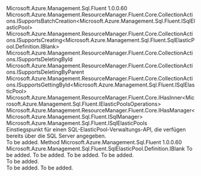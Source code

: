 <Type Name="ISqlElasticPoolsCreatable" FullName="Microsoft.Azure.Management.Sql.Fluent.SqlElasticPools.SqlElasticPoolsCreatable.ISqlElasticPoolsCreatable">
  <TypeSignature Language="C#" Value="public interface ISqlElasticPoolsCreatable : Microsoft.Azure.Management.ResourceManager.Fluent.Core.CollectionActions.ISupportsBatchCreation&lt;Microsoft.Azure.Management.Sql.Fluent.ISqlElasticPool&gt;, Microsoft.Azure.Management.ResourceManager.Fluent.Core.CollectionActions.ISupportsCreating&lt;Microsoft.Azure.Management.Sql.Fluent.SqlElasticPool.Definition.IBlank&gt;, Microsoft.Azure.Management.ResourceManager.Fluent.Core.CollectionActions.ISupportsDeletingById, Microsoft.Azure.Management.ResourceManager.Fluent.Core.CollectionActions.ISupportsDeletingByParent, Microsoft.Azure.Management.ResourceManager.Fluent.Core.CollectionActions.ISupportsGettingById&lt;Microsoft.Azure.Management.Sql.Fluent.ISqlElasticPool&gt;, Microsoft.Azure.Management.ResourceManager.Fluent.Core.IHasInner&lt;Microsoft.Azure.Management.Sql.Fluent.IElasticPoolsOperations&gt;, Microsoft.Azure.Management.ResourceManager.Fluent.Core.IHasManager&lt;Microsoft.Azure.Management.Sql.Fluent.ISqlManager&gt;, Microsoft.Azure.Management.Sql.Fluent.ISqlElasticPools" />
  <TypeSignature Language="ILAsm" Value=".class public interface auto ansi abstract ISqlElasticPoolsCreatable implements class Microsoft.Azure.Management.ResourceManager.Fluent.Core.CollectionActions.ISupportsBatchCreation`1&lt;class Microsoft.Azure.Management.Sql.Fluent.ISqlElasticPool&gt;, class Microsoft.Azure.Management.ResourceManager.Fluent.Core.CollectionActions.ISupportsCreating`1&lt;class Microsoft.Azure.Management.Sql.Fluent.SqlElasticPool.Definition.IBlank&gt;, class Microsoft.Azure.Management.ResourceManager.Fluent.Core.CollectionActions.ISupportsDeletingById, class Microsoft.Azure.Management.ResourceManager.Fluent.Core.CollectionActions.ISupportsDeletingByParent, class Microsoft.Azure.Management.ResourceManager.Fluent.Core.CollectionActions.ISupportsGettingById`1&lt;class Microsoft.Azure.Management.Sql.Fluent.ISqlElasticPool&gt;, class Microsoft.Azure.Management.ResourceManager.Fluent.Core.IHasInner`1&lt;class Microsoft.Azure.Management.Sql.Fluent.IElasticPoolsOperations&gt;, class Microsoft.Azure.Management.ResourceManager.Fluent.Core.IHasManager`1&lt;class Microsoft.Azure.Management.Sql.Fluent.ISqlManager&gt;, class Microsoft.Azure.Management.Sql.Fluent.ISqlElasticPools" />
  <TypeSignature Language="DocId" Value="T:Microsoft.Azure.Management.Sql.Fluent.SqlElasticPools.SqlElasticPoolsCreatable.ISqlElasticPoolsCreatable" />
  <TypeSignature Language="VB.NET" Value="Public Interface ISqlElasticPoolsCreatable&#xA;Implements IHasInner(Of IElasticPoolsOperations), IHasManager(Of ISqlManager), ISqlElasticPools, ISupportsBatchCreation(Of ISqlElasticPool), ISupportsCreating(Of IBlank), ISupportsDeletingById, ISupportsDeletingByParent, ISupportsGettingById(Of ISqlElasticPool)" />
  <TypeSignature Language="F#" Value="type ISqlElasticPoolsCreatable = interface&#xA;    interface ISqlElasticPools&#xA;    interface ISupportsCreating&lt;IBlank&gt;&#xA;    interface ISupportsDeletingById&#xA;    interface ISupportsGettingById&lt;ISqlElasticPool&gt;&#xA;    interface ISupportsBatchCreation&lt;ISqlElasticPool&gt;&#xA;    interface ISupportsDeletingByParent&#xA;    interface IHasManager&lt;ISqlManager&gt;&#xA;    interface IHasInner&lt;IElasticPoolsOperations&gt;" />
  <AssemblyInfo>
    <AssemblyName>Microsoft.Azure.Management.Sql.Fluent</AssemblyName>
    <AssemblyVersion>1.0.0.60</AssemblyVersion>
  </AssemblyInfo>
  <Interfaces>
    <Interface>
      <InterfaceName>Microsoft.Azure.Management.ResourceManager.Fluent.Core.CollectionActions.ISupportsBatchCreation&lt;Microsoft.Azure.Management.Sql.Fluent.ISqlElasticPool&gt;</InterfaceName>
    </Interface>
    <Interface>
      <InterfaceName>Microsoft.Azure.Management.ResourceManager.Fluent.Core.CollectionActions.ISupportsCreating&lt;Microsoft.Azure.Management.Sql.Fluent.SqlElasticPool.Definition.IBlank&gt;</InterfaceName>
    </Interface>
    <Interface>
      <InterfaceName>Microsoft.Azure.Management.ResourceManager.Fluent.Core.CollectionActions.ISupportsDeletingById</InterfaceName>
    </Interface>
    <Interface>
      <InterfaceName>Microsoft.Azure.Management.ResourceManager.Fluent.Core.CollectionActions.ISupportsDeletingByParent</InterfaceName>
    </Interface>
    <Interface>
      <InterfaceName>Microsoft.Azure.Management.ResourceManager.Fluent.Core.CollectionActions.ISupportsGettingById&lt;Microsoft.Azure.Management.Sql.Fluent.ISqlElasticPool&gt;</InterfaceName>
    </Interface>
    <Interface>
      <InterfaceName>Microsoft.Azure.Management.ResourceManager.Fluent.Core.IHasInner&lt;Microsoft.Azure.Management.Sql.Fluent.IElasticPoolsOperations&gt;</InterfaceName>
    </Interface>
    <Interface>
      <InterfaceName>Microsoft.Azure.Management.ResourceManager.Fluent.Core.IHasManager&lt;Microsoft.Azure.Management.Sql.Fluent.ISqlManager&gt;</InterfaceName>
    </Interface>
    <Interface>
      <InterfaceName>Microsoft.Azure.Management.Sql.Fluent.ISqlElasticPools</InterfaceName>
    </Interface>
  </Interfaces>
  <Docs>
    <summary>
            Einstiegspunkt für einen SQL-ElasticPool-Verwaltungs-API, die verfügen bereits über die SQL Server angegeben.
            </summary>
    <remarks>To be added.</remarks>
  </Docs>
  <Members>
    <Member MemberName="DefinedWithSqlServer">
      <MemberSignature Language="C#" Value="public Microsoft.Azure.Management.Sql.Fluent.SqlElasticPool.Definition.IBlank DefinedWithSqlServer (string resourceGroupName, string sqlServerName, string elasticPoolName, Microsoft.Azure.Management.ResourceManager.Fluent.Core.Region region);" />
      <MemberSignature Language="ILAsm" Value=".method public hidebysig newslot virtual instance class Microsoft.Azure.Management.Sql.Fluent.SqlElasticPool.Definition.IBlank DefinedWithSqlServer(string resourceGroupName, string sqlServerName, string elasticPoolName, class Microsoft.Azure.Management.ResourceManager.Fluent.Core.Region region) cil managed" />
      <MemberSignature Language="DocId" Value="M:Microsoft.Azure.Management.Sql.Fluent.SqlElasticPools.SqlElasticPoolsCreatable.ISqlElasticPoolsCreatable.DefinedWithSqlServer(System.String,System.String,System.String,Microsoft.Azure.Management.ResourceManager.Fluent.Core.Region)" />
      <MemberSignature Language="F#" Value="abstract member DefinedWithSqlServer : string * string * string * Microsoft.Azure.Management.ResourceManager.Fluent.Core.Region -&gt; Microsoft.Azure.Management.Sql.Fluent.SqlElasticPool.Definition.IBlank" Usage="iSqlElasticPoolsCreatable.DefinedWithSqlServer (resourceGroupName, sqlServerName, elasticPoolName, region)" />
      <MemberType>Method</MemberType>
      <AssemblyInfo>
        <AssemblyName>Microsoft.Azure.Management.Sql.Fluent</AssemblyName>
        <AssemblyVersion>1.0.0.60</AssemblyVersion>
      </AssemblyInfo>
      <ReturnValue>
        <ReturnType>Microsoft.Azure.Management.Sql.Fluent.SqlElasticPool.Definition.IBlank</ReturnType>
      </ReturnValue>
      <Parameters>
        <Parameter Name="resourceGroupName" Type="System.String" />
        <Parameter Name="sqlServerName" Type="System.String" />
        <Parameter Name="elasticPoolName" Type="System.String" />
        <Parameter Name="region" Type="Microsoft.Azure.Management.ResourceManager.Fluent.Core.Region" />
      </Parameters>
      <Docs>
        <param name="resourceGroupName">To be added.</param>
        <param name="sqlServerName">To be added.</param>
        <param name="elasticPoolName">To be added.</param>
        <param name="region">To be added.</param>
        <summary>To be added.</summary>
        <returns>To be added.</returns>
        <remarks>To be added.</remarks>
      </Docs>
    </Member>
  </Members>
</Type>